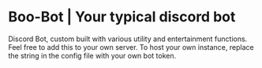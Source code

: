 # Boo-Bot | Your typical discord bot
Discord Bot, custom built with various utility and entertainment functions. Feel free to add this to your own server. To host your own instance, replace the string in the config file with your own bot token.
